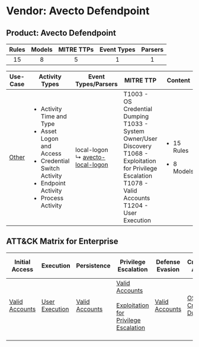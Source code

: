 Vendor: Avecto Defendpoint
==========================
Product: Avecto Defendpoint
---------------------------
| Rules | Models | MITRE TTPs | Event Types | Parsers |
|:-----:|:------:|:----------:|:-----------:|:-------:|
|  15   |   8    |     5      |      1      |    1    |

|               Use-Case                | Activity Types                                                                                                                                                 | Event Types/Parsers                                                                         | MITRE TTP                                                                                                                                                                     | Content                                              |
|:-------------------------------------:| -------------------------------------------------------------------------------------------------------------------------------------------------------------- | ------------------------------------------------------------------------------------------- | ----------------------------------------------------------------------------------------------------------------------------------------------------------------------------- | ---------------------------------------------------- |
| [Other](../UseCases/usecase_other.md) | <ul><li>Activity Time  and Type</li><li>Asset Logon and Access</li><li>Credential Switch Activity</li><li>Endpoint Activity</li><li>Process Activity</li></ul> |  local-logon<br> ↳ [avecto-local-logon](../Parsers/parserContent_avecto-local-logon.md)<br> | T1003 - OS Credential Dumping<br>T1033 - System Owner/User Discovery<br>T1068 - Exploitation for Privilege Escalation<br>T1078 - Valid Accounts<br>T1204 - User Execution<br> | <ul><li>15 Rules</li></ul><ul><li>8 Models</li></ul> |

ATT&CK Matrix for Enterprise
----------------------------
| Initial Access                                                      | Execution                                                           | Persistence                                                         | Privilege Escalation                                                                                                                                          | Defense Evasion                                                     | Credential Access                                                          | Discovery                                                                        | Lateral Movement | Collection | Command and Control | Exfiltration | Impact |
| ------------------------------------------------------------------- | ------------------------------------------------------------------- | ------------------------------------------------------------------- | ------------------------------------------------------------------------------------------------------------------------------------------------------------- | ------------------------------------------------------------------- | -------------------------------------------------------------------------- | -------------------------------------------------------------------------------- | ---------------- | ---------- | ------------------- | ------------ | ------ |
| [Valid Accounts](https://attack.mitre.org/techniques/T1078)<br><br> | [User Execution](https://attack.mitre.org/techniques/T1204)<br><br> | [Valid Accounts](https://attack.mitre.org/techniques/T1078)<br><br> | [Valid Accounts](https://attack.mitre.org/techniques/T1078)<br><br>[Exploitation for Privilege Escalation](https://attack.mitre.org/techniques/T1068)<br><br> | [Valid Accounts](https://attack.mitre.org/techniques/T1078)<br><br> | [OS Credential Dumping](https://attack.mitre.org/techniques/T1003)<br><br> | [System Owner/User Discovery](https://attack.mitre.org/techniques/T1033)<br><br> |                  |            |                     |              |        |